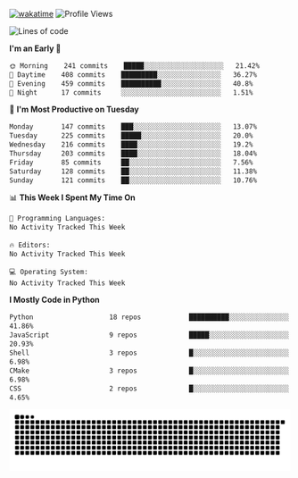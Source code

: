 [![wakatime](https://wakatime.com/badge/user/b920b284-3cde-4cd4-b72e-f7f22d050b16.svg)](https://wakatime.com/@b920b284-3cde-4cd4-b72e-f7f22d050b16)
![Profile Views](http://img.shields.io/badge/Profile%20Views-4586-blue)
<!--START_SECTION:waka-->
![Lines of code](https://img.shields.io/badge/From%20Hello%20World%20I%27ve%20Written--774%20Thousand%20lines%20of%20code-blue)

**I'm an Early 🐤** 

```text
🌞 Morning    241 commits    █████░░░░░░░░░░░░░░░░░░░░   21.42% 
🌆 Daytime    408 commits    █████████░░░░░░░░░░░░░░░░   36.27% 
🌃 Evening    459 commits    ██████████░░░░░░░░░░░░░░░   40.8% 
🌙 Night      17 commits     ░░░░░░░░░░░░░░░░░░░░░░░░░   1.51%

```
📅 **I'm Most Productive on Tuesday** 

```text
Monday       147 commits    ███░░░░░░░░░░░░░░░░░░░░░░   13.07% 
Tuesday      225 commits    █████░░░░░░░░░░░░░░░░░░░░   20.0% 
Wednesday    216 commits    ████░░░░░░░░░░░░░░░░░░░░░   19.2% 
Thursday     203 commits    ████░░░░░░░░░░░░░░░░░░░░░   18.04% 
Friday       85 commits     ██░░░░░░░░░░░░░░░░░░░░░░░   7.56% 
Saturday     128 commits    ██░░░░░░░░░░░░░░░░░░░░░░░   11.38% 
Sunday       121 commits    ██░░░░░░░░░░░░░░░░░░░░░░░   10.76%

```


📊 **This Week I Spent My Time On** 

```text
💬 Programming Languages: 
No Activity Tracked This Week

🔥 Editors: 
No Activity Tracked This Week

💻 Operating System: 
No Activity Tracked This Week

```

**I Mostly Code in Python** 

```text
Python                   18 repos            ██████████░░░░░░░░░░░░░░░   41.86% 
JavaScript               9 repos             █████░░░░░░░░░░░░░░░░░░░░   20.93% 
Shell                    3 repos             █░░░░░░░░░░░░░░░░░░░░░░░░   6.98% 
CMake                    3 repos             █░░░░░░░░░░░░░░░░░░░░░░░░   6.98% 
CSS                      2 repos             █░░░░░░░░░░░░░░░░░░░░░░░░   4.65%

```



<!--END_SECTION:waka-->
![Snake animation](https://raw.githubusercontent.com/timmypidashev/timmypidashev/main/commits.svg)
